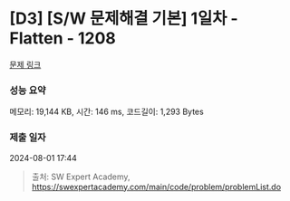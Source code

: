 # [D3] [S/W 문제해결 기본] 1일차 - Flatten - 1208 

[문제 링크](https://swexpertacademy.com/main/code/problem/problemDetail.do?contestProbId=AV139KOaABgCFAYh) 

### 성능 요약

메모리: 19,144 KB, 시간: 146 ms, 코드길이: 1,293 Bytes

### 제출 일자

2024-08-01 17:44



> 출처: SW Expert Academy, https://swexpertacademy.com/main/code/problem/problemList.do